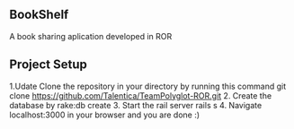 ## BookShelf
A book sharing aplication developed in ROR

## Project Setup
1.Udate Clone the repository in your directory by running this command
    git clone https://github.com/Talentica/TeamPolyglot-ROR.git
2. Create the database by
    rake:db create
3. Start the rail server
    rails s 
4. Navigate localhost:3000 in your browser and you are done :)


